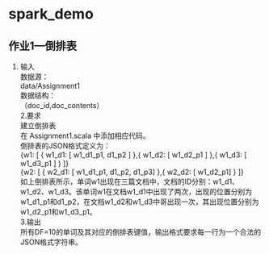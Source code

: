 # spark_demo
## 作业1—倒排表
1. 输入  
数据源：  
	data/Assignment1  
数据结构：  
	（doc_id,doc_contents）  
2.要求  
建立倒排表  
	在 Assignment1.scala 中添加相应代码。  
	倒排表的JSON格式定义为：  
{w1: [ { w1_d1: [ w1_d1_p1, d1_p2 ] },{ w1_d2: [ w1_d2_p1 ] },{ w1_d3: [ w1_d3_p1 ] } ]}  
{w2: [ { w2_d1: [ w1_d1_p1, d1_p2, d1_p3] },{ w2_d2: [ w1_d2_p1] } ]}  
	如上倒排表所示，单词w1出现在三篇文档中，文档的ID分别：w1_d1、w1_d2、w1_d3。该单词w1在文档w1_d1中出现了两次，出现的位置分别为w1_d1_p1和d1_p2，在文档w1_d2和w1_d3中哥出现一次，其出现位置分别为w1_d2_p1和w1_d3_p1。  
3.输出  
	所有DF=10的单词及其对应的倒排表键值，输出格式要求每一行为一个合法的JSON格式字符串。  
    